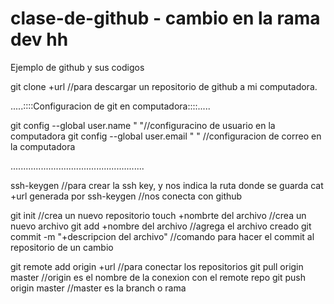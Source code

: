 # clase-de-github - cambio en la rama dev       hh
Ejemplo de github y sus codigos 


git clone +url //para descargar un repositorio de github a mi computadora.

.....::::Configuracion de git en computadora::::.....

git config --global user.name " "//configuracino de usuario en la computadora
git config --global user.email " "	//configuracion de correo en la computadora

.....................................................


ssh-keygen //para crear la ssh key, y nos indica la ruta donde se guarda 
cat +url generada por ssh-keygen 	//nos conecta con github

git init 	//crea un nuevo repositorio
touch +nombrte del archivo 	//crea un nuevo archivo 
git add +nombre del archivo 	//agrega el archivo creado
git commit -m "+descripcion del archivo"	//comando para hacer el commit al repositorio de un cambio

git remote add origin +url	//para conectar los repositorios
git pull origin master		//origin es el nombre de la conexion con el remote repo	
git push origin master		//master es la branch o rama

